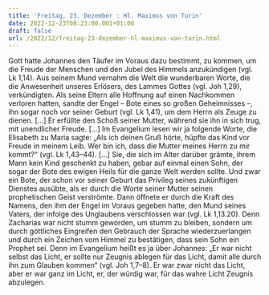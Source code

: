 ```yaml
---
title: 'Freitag, 23. Dezember : Hl. Maximus von Turin'
date: 2022-12-23T08:23:00.001+01:00
draft: false
url: /2022/12/freitag-23-dezember-hl-maximus-von-turin.html
---
```


Gott hatte Johannes den Täufer im Voraus dazu bestimmt, zu kommen, um die Freude der Menschen und den Jubel des Himmels anzukündigen (vgl. Lk 1,14). Aus seinem Mund vernahm die Welt die wunderbaren Worte, die die Anwesenheit unseres Erlösers, des Lammes Gottes (vgl. Joh 1,29), verkündigten. Als seine Eltern alle Hoffnung auf einen Nachkommen verloren hatten, sandte der Engel – Bote eines so großen Geheimnisses –, ihn sogar noch vor seiner Geburt (vgl. Lk 1,41), um dem Herrn als Zeuge zu dienen. \[…\] Er erfüllte den Schoß seiner Mutter, während sie ihn in sich trug, mit unendlicher Freude. \[…\] Im Evangelium lesen wir ja folgende Worte, die Elisabeth zu Maria sagte: „Als ich deinen Gruß hörte, hüpfte das Kind vor Freude in meinem Leib. Wer bin ich, dass die Mutter meines Herrn zu mir kommt?“ (vgl. Lk 1,43–44). \[…\] Sie, die sich im Alter darüber grämte, ihrem Mann kein Kind geschenkt zu haben, gebar auf einmal einen Sohn, der sogar der Bote des ewigen Heils für die ganze Welt werden sollte. Und zwar ein Bote, der schon vor seiner Geburt das Privileg seines zukünftigen Dienstes ausübte, als er durch die Worte seiner Mutter seinen prophetischen Geist verströmte. Dann öffnete er durch die Kraft des Namens, den ihm der Engel im Voraus gegeben hatte, den Mund seines Vaters, der infolge des Unglaubens verschlossen war (vgl. Lk 1,13.20). Denn Zacharias war nicht stumm geworden, um stumm zu bleiben, sondern um durch göttliches Eingreifen den Gebrauch der Sprache wiederzuerlangen und durch ein Zeichen vom Himmel zu bestätigen, dass sein Sohn ein Prophet sei. Denn im Evangelium heißt es ja über Johannes: „Er war nicht selbst das Licht, er sollte nur Zeugnis ablegen für das Licht, damit alle durch ihn zum Glauben kommen“ (vgl. Joh 1,7–8). Er war zwar nicht das Licht, aber er war ganz im Licht, er, der würdig war, für das wahre Licht Zeugnis abzulegen.